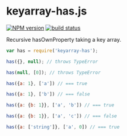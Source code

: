 keyarray-has.js
===============

[![NPM version](https://img.shields.io/npm/v/keyarray-has.svg)](https://www.npmjs.com/package/keyarray-has)
[![build status](https://img.shields.io/travis/kemitchell/keyarray-has.js.svg)](http://travis-ci.org/kemitchell/keyarray-has.js)

Recursive hasOwnProperty taking a key array.

```javascript
var has = require('keyarray-has');

has({}, null); // throws TypeError

has(null, [0]); // throws TypeError

has({a: 1}, ['a']) // === true

has({a: 1}, ['b']) // === false

has({a: {b: 1}}, ['a', 'b']) // === true

has({a: {b: 1}}, ['a', 'c']) // === false

has({a: ['string']}, ['a', 0]) // === true
```
